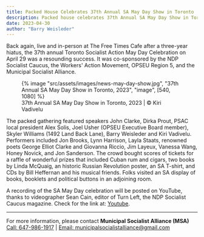 ```yaml
---
title: Packed House Celebrates 37th Annual SA May Day Show in Toronto
description: Packed house celebrates 37th Annual SA May Day Show in Toronto
date: 2023-04-30
author: "Barry Weisleder"
---
```


Back again, live and in-person at The Free Times Cafe after a three-year hiatus, the 37th annual Toronto Socialist Action May Day Celebration on April 29 was a resounding success. It was co-sponsored by the NDP Socialist Caucus, the Workers' Action Movement, OPSEU Region 5, and the Municipal Socialist Alliance.

<!-- excerpt -->

<figure>
{% image "src/assets/images/news-may-day-show.jpg", "37th Annual SA May Day Show in Toronto, 2023", "image", [540, 1080] %}
<figcaption>37th Annual SA May Day Show in Toronto, 2023 | © Kiri Vadivelu</figcaption>
</figure>

The packed gathering featured speakers John Clarke, Dirka Prout, PSAC local president Alex Solis, Joel Usher (OPSEU Executive Board member), Skyler Williams (1492 Land Back Lane), Barry Weisleder and Kiri Vadivelu. Performers included Jon Brooks, Lynn Harrison, Layla Staats, renowned poets George Elliot Clarke and Giovanna Riccio, Jim Layeux, Vanessa Wang, Honey Novick, and Jon Sanderson. The crowd bought scores of tickets for a raffle of wonderful prizes that included Cuban rum and cigars, two books by Linda McQuaig, an historic Russian Revolution poster, an SA T-shirt, and CDs by Bill Heffernan and his musical friends. Folks visited an SA display of books, booklets and political buttons in an adjoining room.

A recording of the SA May Day celebration will be posted on YouTube, thanks to videographer Sean Cain, editor of Turn Left, the NDP Socialist Caucus magazine. Check for the link at: [Youtube](https://www.youtube.com/@socialistcanada/videos).

---

<p class="right"> For more information, please contact <strong>Municipal Socialist Alliance (MSA)</strong>
<br />
<a href="tel:647-986-1917">Call: 647-986-1917</a> |
<a href="mailto: municipalsocialistalliance@gmail.com">Email: municipalsocialistalliance@gmail.com</a>
</p>
